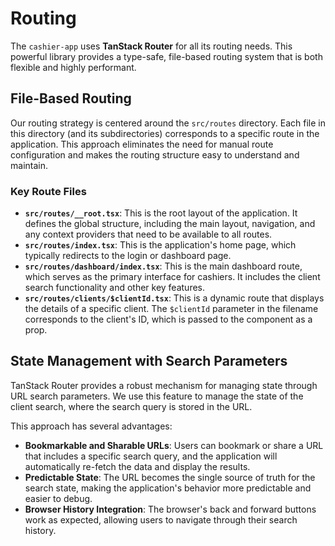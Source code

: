 # Routing

The `cashier-app` uses **TanStack Router** for all its routing needs. This powerful library provides a type-safe, file-based routing system that is both flexible and highly performant.

## File-Based Routing

Our routing strategy is centered around the `src/routes` directory. Each file in this directory (and its subdirectories) corresponds to a specific route in the application. This approach eliminates the need for manual route configuration and makes the routing structure easy to understand and maintain.

### Key Route Files

-   **`src/routes/__root.tsx`**: This is the root layout of the application. It defines the global structure, including the main layout, navigation, and any context providers that need to be available to all routes.
-   **`src/routes/index.tsx`**: This is the application's home page, which typically redirects to the login or dashboard page.
-   **`src/routes/dashboard/index.tsx`**: This is the main dashboard route, which serves as the primary interface for cashiers. It includes the client search functionality and other key features.
-   **`src/routes/clients/$clientId.tsx`**: This is a dynamic route that displays the details of a specific client. The `$clientId` parameter in the filename corresponds to the client's ID, which is passed to the component as a prop.

## State Management with Search Parameters

TanStack Router provides a robust mechanism for managing state through URL search parameters. We use this feature to manage the state of the client search, where the search query is stored in the URL.

This approach has several advantages:

-   **Bookmarkable and Sharable URLs**: Users can bookmark or share a URL that includes a specific search query, and the application will automatically re-fetch the data and display the results.
-   **Predictable State**: The URL becomes the single source of truth for the search state, making the application's behavior more predictable and easier to debug.
-   **Browser History Integration**: The browser's back and forward buttons work as expected, allowing users to navigate through their search history.